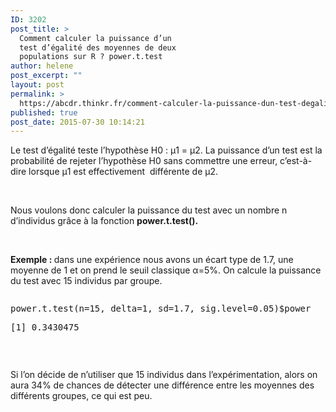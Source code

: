 ```yaml
---
ID: 3202
post_title: >
  Comment calculer la puissance d’un
  test d’égalité des moyennes de deux
  populations sur R ? power.t.test
author: helene
post_excerpt: ""
layout: post
permalink: >
  https://abcdr.thinkr.fr/comment-calculer-la-puissance-dun-test-degalite-des-moyennes-de-deux-populations-sur-r-power-t-test/
published: true
post_date: 2015-07-30 10:14:21
---
```

<p>Le test d’égalité teste l’hypothèse H0 : µ1 = µ2. La puissance d’un test est la probabilité de rejeter l’hypothèse H0 sans commettre une erreur, c’est-à-dire lorsque µ1 est effectivement  différente de µ2.</p><p> </p><p>Nous voulons donc calculer la puissance du test avec un nombre n d’individus grâce à la fonction <b>power.t.test(). </b></p><p><b> </b></p><p><b>Exemple : </b>dans une expérience nous avons un écart type de 1.7, une moyenne de 1 et on prend le seuil classique α=5%. On calcule la puissance du test avec 15 individus par groupe.</p><p> <pre></p><p>power.t.test(n=15, delta=1, sd=1.7, sig.level=0.05)$power</p><p>[1] 0.3430475</p><p></pre>    </p><p>Si l’on décide de n’utiliser que 15 individus dans l’expérimentation, alors on aura 34% de chances de détecter une différence entre les moyennes des différents groupes, ce qui est peu.</p>
